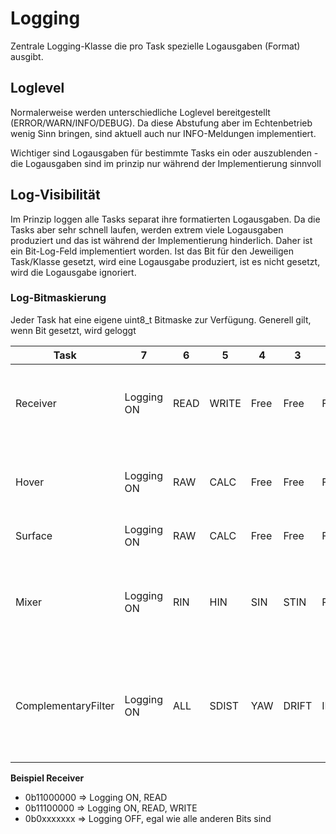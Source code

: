 # Logging
Zentrale Logging-Klasse die pro Task spezielle Logausgaben (Format) ausgibt.

## Loglevel
Normalerweise werden unterschiedliche Loglevel bereitgestellt (ERROR/WARN/INFO/DEBUG). Da diese Abstufung aber im Echtenbetrieb wenig Sinn bringen, sind aktuell auch nur INFO-Meldungen implementiert.

Wichtiger sind Logausgaben für bestimmte Tasks ein oder auszublenden - die Logausgaben sind im prinzip nur während der Implementierung sinnvoll

## Log-Visibilität
Im Prinzip loggen alle Tasks separat ihre formatierten Logausgaben. Da die Tasks aber sehr schnell laufen, werden extrem viele Logausgaben produziert und das ist während der Implementierung hinderlich. Daher ist ein Bit-Log-Feld implementiert worden. Ist das Bit für den Jeweiligen Task/Klasse gesetzt, wird eine Logausgabe produziert, ist es nicht gesetzt, wird die Logausgabe ignoriert.

### Log-Bitmaskierung
Jeder Task hat eine eigene uint8_t Bitmaske zur Verfügung. Generell gilt, wenn Bit gesetzt, wird geloggt


| Task                | 7          | 6    | 5     | 4    | 3     | 2    | 1    | 0    | Info                                                                                                                     |
| ------------------- | ---------- | ---- | ----- | ---- | ----- | ---- | ---- | ---- | ------------------------------------------------------------------------------------------------------------------------ |
| Receiver            | Logging ON | READ | WRITE | Free | Free  | Free | Free | Free | Logging ReceiverTask, Zwei Methoden read(), write() die unterschiedlich loggen können                                    |
| Hover               | Logging ON | RAW  | CALC  | Free | Free  | Free | Free | Free | Logging HoverTask, RAW sind nur die Eingangswerte, CALC sind die berechneten Werte aus dem PMW3901                       |
| Surface             | Logging ON | RAW  | CALC  | Free | Free  | Free | Free | Free | Logging aus SurfaceTask,                                                                                                 |
| Mixer               | Logging ON | RIN  | HIN   | SIN  | STIN  | R5   | OUT  | STAT | Logging MixerTask, RIN(ReceiverIN), HIN=HoverIN, SIN=SurfaceIn, STIN=SteeringIn, R5=, OUT=ReceiverOUT, STAT=GlobalStatus |
| ComplementaryFilter | Logging ON | ALL  | SDIST | YAW  | DRIFT | IMU  | Free | Free | Logging ComplementaryFilter. SDIST=ToF/Lidar, YAW=OFlow YawComp, DRIFT=OFlow DriftXY, IMU=MPU6500                        |
|                     |            |      |       |      |       |      |      |      |                                                                                                                          |

**Beispiel Receiver**
- 0b11000000    => Logging ON, READ
- 0b11100000    => Logging ON, READ, WRITE
- 0b0xxxxxxx    => Logging OFF, egal wie alle anderen Bits sind